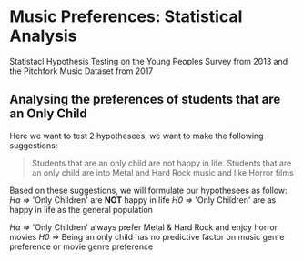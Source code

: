 # Music Preferences: Statistical Analysis
Statistacl Hypothesis Testing on the Young Peoples Survey from 2013 and the Pitchfork Music Dataset from 2017









## Analysing the preferences of students that are an Only Child

Here we want to test 2 hypothesees, we want to make the following suggestions:
> Students that are an only child are not happy in life.
> Students that are an only child are into Metal and Hard Rock music and like Horror films

Based on these suggestions, we will formulate our hypothesees as follow:
_Ha =>_  'Only Children' are **NOT** happy in life 
_H0 =>_  'Only Children' are as happy in life as the general population

_Ha =>_  'Only Children' always prefer Metal & Hard Rock and enjoy horror movies
_H0 =>_  Being an only child has no predictive factor on music genre preference or movie genre preference







